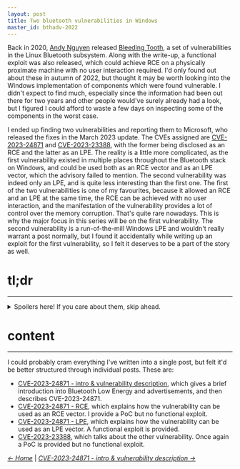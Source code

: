 ```yaml
---
layout: post
title: Two bluetooth vulnerabilities in Windows
master_id: bthadv-2022
---
```

<script>
addCustomTypes([]);
</script>

Back in 2020, [Andy Nguyen](https://twitter.com/theflow0?lang=en) released [Bleeding Tooth](https://google.github.io/security-research/pocs/linux/bleedingtooth/writeup.html), a set of vulnerabilities in the Linux Bluetooth subsystem. Along with the write-up, a functional exploit was also released, which could achieve RCE on a physically proximate machine with no user interaction required. I'd only found out about these in autumn of 2022, but thought it may be worth looking into the Windows implementation of components which were found vulnerable. I didn't expect to find much, especially since the information had been out there for two years and other people would've surely already had a look, but I figured I could afford to waste a few days on inspecting some of the components in the worst case.

I ended up finding two vulnerabilities and reporting them to Microsoft, who released the fixes in the March 2023 update. The CVEs assigned are [CVE-2023-24871](https://msrc.microsoft.com/update-guide/vulnerability/CVE-2023-24871) and [CVE-2023-23388](https://msrc.microsoft.com/update-guide/vulnerability/CVE-2023-23388), with the former being disclosed as an RCE and the latter as an LPE. The reality is a little more complicated, as the first vulnerability existed in multiple places throughout the Bluetooth stack on Windows, and could be used both as an RCE vector and as an LPE vector, which the advisory failed to mention. The second vulnerability was indeed only an LPE, and is quite less interesting than the first one. The first of the two vulnerabilities is one of my favourites, because it allowed an RCE and an LPE at the same time, the RCE can be achieved with no user interaction, and the manifestation of the vulnerability provides a lot of control over the memory corruption. That's quite rare nowadays. This is why the major focus in this series will be on the first vulnerability. The second vulnerability is a run-of-the-mill Windows LPE and wouldn't really warrant a post normally, but I found it accidentally while writing up an exploit for the first vulnerability, so I felt it deserves to be a part of the story as well.

# tl;dr
----

<details markdown="1"><summary>Spoilers here! If you care about them, skip ahead.</summary>
- CVE-2023-24871 is an integer overflow vulnerability in the Bluetooth Low Energy library in Windows. The vulnerability is in the code which counts the amount of advertising sections in a Bluetooth advertisement data packet - since an unsigned 8-bit integer is used for this purpose, having more than 255 advertisement sections in the packet will trigger an integer overflow. This will lead to a miscalculation of the amount of memory required for processing the sections and will trigger a heap-based out-of-bounds write, allowing the attacker to corrupt memory with a high degree of control.
- The affected library is linked statically into multiple modules in Windows Bluetooth stack, including a kernel driver and usermode DLLs used by privileged services. The vulnerable function is used to parse advertisement data coming from both remote devices and local applications, meaning that the vulnerability can be used as a vector for both RCE & LPE.
- Microsoft fixed the vulnerability in March 2023 Patch Tuesday, by explicitly detecting the overflow and exiting the function in that case. They failed to acknowledge the LPE component of the vulnerability, providing only an RCE advisory. You can find the pocs + exploit on [github](https://github.com/ynwarcs/CVE-2023-24871/).
- CVE-2023-23388 is an input validation failure in the Bluetooth Service, in code which parses user-mode requests made by applications via RPC. A parameter is treated as an index into an array of functions, and the corresponding function is then called. The parameter was treated as a signed integer during validation, which only ensured that the value is smaller than the size of the array of functions. An attacker could supply a negative value of the parameter and successfully pass the validation, having the code interpret an unexpected value as a function pointer and call it immediately. This could be used as an LPE attack vector in the same manner as the other vulnerability.
- This vulnerability was also fixed in March 2023 Patch Tuesday, by ensuring that the value of the parameter is non-negative. You can find the poc on [github](https://github.com/ynwarcs/CVE-2023-23388/).
</details>

# content
----
I could probably cram everything I've written into a single post, but felt it'd be better structured through individual posts. These are:
- [CVE-2023-24871 - intro & vulnerability description](/y-cve-2023-24871-intro-descr), which gives a brief introduction into Bluetooth Low Energy and advertisements, and then describes CVE-2023-24871.
- [CVE-2023-24871 - RCE](/x-cve-2023-24871-rce), which explains how the vulnerability can be used as an RCE vector. I provide a PoC but no functional exploit.
- [CVE-2023-24871 - LPE](/w-cve-2023-24871-lpe), which explains how the vulnerability can be used as an LPE vector. A functional exploit is provided.
- [CVE-2023-23388](/v-cve-2023-23388), which talks about the other vulnerability. Once again a PoC is provided but no functional exploit.

*[← Home](/)* | *[CVE-2023-24871 - intro & vulnerability description →](/y-cve-2023-24871-intro-descr)*